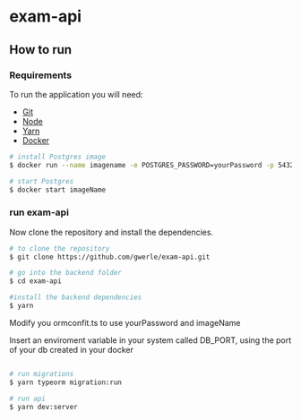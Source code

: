 # exam-api

## How to run

### Requirements

To run the application you will need:
* [Git](https://git-scm.com)
* [Node](https://nodejs.org/)
* [Yarn](https://yarnpkg.com/)
* [Docker](https://docker.com/)

```bash
# install Postgres image
$ docker run --name imagename -e POSTGRES_PASSWORD=yourPassword -p 5432:5432 -d postgres

# start Postgres
$ docker start imageName

```
### run exam-api
Now clone the repository and install the dependencies.
```bash
# to clone the repository
$ git clone https://github.com/gwerle/exam-api.git

# go into the backend folder
$ cd exam-api

#install the backend dependencies
$ yarn

```
Modify you ormconfit.ts to use yourPassword and imageName

Insert an enviroment variable in your system called DB_PORT, using the port of your db created in your docker

```bash

# run migrations
$ yarn typeorm migration:run

# run api
$ yarn dev:server
```
